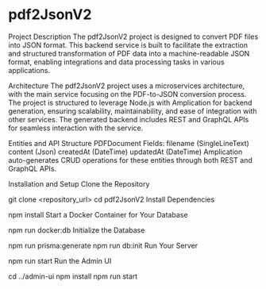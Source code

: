# pdf2JsonV2
Project Description
The pdf2JsonV2 project is designed to convert PDF files into JSON format. This backend service is built to facilitate the extraction and structured transformation of PDF data into a machine-readable JSON format, enabling integrations and data processing tasks in various applications.

Architecture
The pdf2JsonV2 project uses a microservices architecture, with the main service focusing on the PDF-to-JSON conversion process. The project is structured to leverage Node.js with Amplication for backend generation, ensuring scalability, maintainability, and ease of integration with other services. The generated backend includes REST and GraphQL APIs for seamless interaction with the service.

Entities and API Structure
PDFDocument
Fields:
filename (SingleLineText)
content (Json)
createdAt (DateTime)
updatedAt (DateTime)
Amplication auto-generates CRUD operations for these entities through both REST and GraphQL APIs.

Installation and Setup
Clone the Repository

git clone <repository_url>
cd pdf2JsonV2
Install Dependencies

npm install
Start a Docker Container for Your Database

npm run docker:db
Initialize the Database

npm run prisma:generate
npm run db:init
Run Your Server

npm run start
Run the Admin UI

cd ../admin-ui
npm install
npm run start

